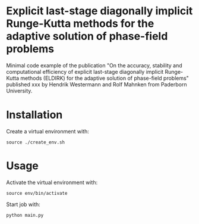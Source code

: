# Explicit last-stage diagonally implicit Runge-Kutta methods for the adaptive solution of phase-field problems  
Minimal code example of the publication "On the accuracy, stability and computational efficiency of explicit last-stage
diagonally implicit Runge-Kutta methods (ELDIRK) for the adaptive solution of phase-field problems" published 
xxx by Hendrik Westermann and Rolf Mahnken from Paderborn University.

# Installation
Create a virtual environment with:
```
source ./create_env.sh
```

# Usage
Activate the virtual environment with:
```
source env/bin/activate 
```
Start job with:
```
python main.py
```

